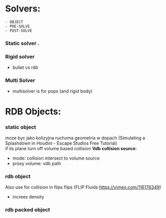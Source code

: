 # Solvers:   

```
- OBJECT
- PRE-SOLVE
- POST-SOLVE
```

### Static solver . 

### Rigid solver 
- bullet vs rdb   

### Multi Solver  
- multisolver is for pops (and rigid body)  

# RDB Objects:  

### static object 
moze byc jako kolizyjna ruchoma geometria w dopach (Simulating a Splashdown in Houdini - Escape Studios Free Tutorial)  
if its plane turn off volume based collision
**Vdb collision source:**
- mode: collision intersect to volume source 
- proxy volume: vdb path

### rdb object  
Also use for collision in flips  flips  (FLIP Fluids https://vimeo.com/116176349)
- increes density 

### rdb packed object  



